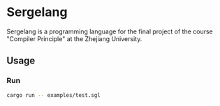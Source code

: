 # Sergelang
Sergelang is a programming language for the final project of the course "Compiler Principle" at the Zhejiang University.

## Usage
### Run
```bash
cargo run -- examples/test.sgl
```
